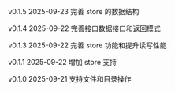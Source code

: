 v0.1.5 2025-09-23
完善 store 的数据结构

v0.1.4 2025-09-22
完善接口数据接口和返回模式

v0.1.3 2025-09-22
完善 store 功能和提升读写性能

v0.1.1 2025-09-22
增加 store 支持

v0.1.0 2025-09-21
支持文件和目录操作
